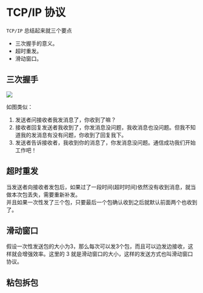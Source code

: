 # TCP/IP 协议

`TCP/IP` 总结起来就三个要点
- 三次握手的意义。
- 超时重发。
- 滑动窗口。

## 三次握手
![](https://ws4.sinaimg.cn/large/006tNc79gy1fms9a563c3j30o309ogmc.jpg)

如图类似：
1. 发送者问接收者我发消息了，你收到了嘛？
2. 接收者回复发送者我收到了，你发消息没问题，我收消息也没问题。但我不知道我的发消息有没有问题，你收到了回复我下。
3. 发送者告诉接收者，我收到你的消息了，你发消息没问题。通信成功我们开始工作吧！


## 超时重发  
当发送者向接收者发包后，如果过了一段时间(超时时间)依然没有收到消息，就当做本次包丢失，需要重新补发。  
并且如果一次性发了三个包，只要最后一个包确认收到之后就默认前面两个也收到了。

## 滑动窗口  
假设一次性发送包的大小为3，那么每次可以发3个包，而且可以边发边接收，这样就会增强效率。这里的 3 就是滑动窗口的大小，这样的发送方式也叫滑动窗口协议。

## 粘包拆包
